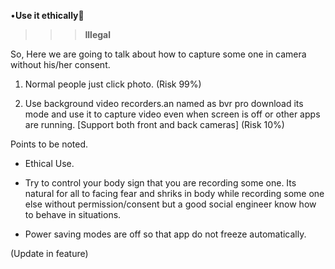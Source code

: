 
•****Use it ethically****🤖

>>> ****Illegal****

So, Here we are going to talk about how to capture some one in camera without his/her consent.
  

1. Normal people just click photo.  (Risk 99%)

2. Use background video recorders.an named as bvr pro download its mode and use it to capture video even when screen is off or other apps are running.
[Support both front and back cameras] (Risk 10%)

Points to be noted.

* Ethical Use.

* Try to control your body sign that you are recording some one. Its natural for all to facing fear and shriks in body while recording some one else without permission/consent but a good social engineer know how to behave in situations.

* Power saving modes are off so that app do not freeze automatically.


(Update in feature)


